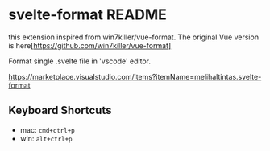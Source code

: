 # svelte-format README

this extension inspired from  win7killer/vue-format. The original Vue version is here[https://github.com/win7killer/vue-format]

Format single .svelte file in 'vscode' editor.

https://marketplace.visualstudio.com/items?itemName=melihaltintas.svelte-format



## Keyboard Shortcuts
- mac: `cmd+ctrl+p`
- win: `alt+ctrl+p`
